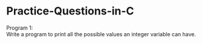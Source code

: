 # Practice-Questions-in-C
Program 1:<br>
Write a program to print all the possible values an integer variable can have.
